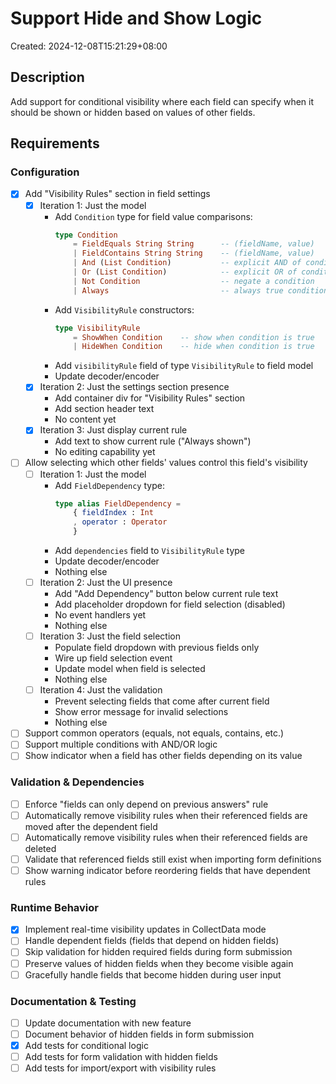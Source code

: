 # Support Hide and Show Logic

Created: 2024-12-08T15:21:29+08:00

## Description

Add support for conditional visibility where each field can specify when it should be shown or hidden based on values of other fields.

## Requirements

### Configuration
- [x] Add "Visibility Rules" section in field settings
    - [x] Iteration 1: Just the model
        - Add `Condition` type for field value comparisons:
          ```elm
          type Condition
              = FieldEquals String String      -- (fieldName, value)
              | FieldContains String String    -- (fieldName, value)
              | And (List Condition)           -- explicit AND of conditions
              | Or (List Condition)            -- explicit OR of conditions
              | Not Condition                  -- negate a condition
              | Always                         -- always true condition
          ```
        - Add `VisibilityRule` constructors:
          ```elm
          type VisibilityRule
              = ShowWhen Condition    -- show when condition is true
              | HideWhen Condition    -- hide when condition is true
          ```
        - Add `visibilityRule` field of type `VisibilityRule` to field model
        - Update decoder/encoder
    - [x] Iteration 2: Just the settings section presence
        - Add container div for "Visibility Rules" section
        - Add section header text
        - No content yet
    - [x] Iteration 3: Just display current rule
        - Add text to show current rule ("Always shown")
        - No editing capability yet
- [ ] Allow selecting which other fields' values control this field's visibility
    - [ ] Iteration 1: Just the model
        - Add `FieldDependency` type:
          ```elm
          type alias FieldDependency =
              { fieldIndex : Int
              , operator : Operator
              }
          ```
        - Add `dependencies` field to `VisibilityRule` type
        - Update decoder/encoder
        - Nothing else
    - [ ] Iteration 2: Just the UI presence
        - Add "Add Dependency" button below current rule text
        - Add placeholder dropdown for field selection (disabled)
        - No event handlers yet
        - Nothing else
    - [ ] Iteration 3: Just the field selection
        - Populate field dropdown with previous fields only
        - Wire up field selection event
        - Update model when field is selected
        - Nothing else
    - [ ] Iteration 4: Just the validation
        - Prevent selecting fields that come after current field
        - Show error message for invalid selections
        - Nothing else
- [ ] Support common operators (equals, not equals, contains, etc.)
- [ ] Support multiple conditions with AND/OR logic
- [ ] Show indicator when a field has other fields depending on its value

### Validation & Dependencies
- [ ] Enforce "fields can only depend on previous answers" rule
- [ ] Automatically remove visibility rules when their referenced fields are moved after the dependent field
- [ ] Automatically remove visibility rules when their referenced fields are deleted
- [ ] Validate that referenced fields still exist when importing form definitions
- [ ] Show warning indicator before reordering fields that have dependent rules

### Runtime Behavior
- [x] Implement real-time visibility updates in CollectData mode
- [ ] Handle dependent fields (fields that depend on hidden fields)
- [ ] Skip validation for hidden required fields during form submission
- [ ] Preserve values of hidden fields when they become visible again
- [ ] Gracefully handle fields that become hidden during user input

### Documentation & Testing
- [ ] Update documentation with new feature
- [ ] Document behavior of hidden fields in form submission
- [x] Add tests for conditional logic
- [ ] Add tests for form validation with hidden fields
- [ ] Add tests for import/export with visibility rules
